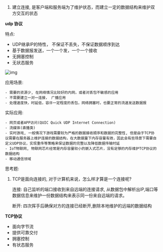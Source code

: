 1. 建立连接, 是客户端和服务端为了维护状态，而建立一定的数据结构来维护双方交互的状态



**udp 协议**

  特点: 

- UDP继承IP的特性，	不保证不丢失，不保证数据顺序到达
- 基于数据报发送，一个一个发，一个一个接收
- 无拥塞控制
- 无状态服务

![img](https://static001.geekbang.org/resource/image/6d/bf/6d1313f51b9dfd7ab454b2cef1cb37bf.jpg)

应用场景:

	- 需要的资源少, 在网络情况比较好的内网，或者对丢包不敏感的应用
	- 不需要建立一对一连接， 广播应用
	- 处理速度快，时延低，容许一定程度的丢包，网络拥塞时，也要正常的流速发送数据报

实际应用:

	- 网页或者APP访问(QUIC Quick UDP Internet Connection)
	- 流媒体(直播类)
	- 实时游戏, 一般情况下游戏需要较为严格的数据接收顺序和数据的完整性, 但是由于TCP协议需要在服务器上维护连接的数据结构，在大数据量下内存容量有效，因此会有些场景下需要自定义UDP协议，实现重传等策略来保证数据的完整以及降低数据传输时延
	- IoT物联网, 物联网芯片经常是内存容量较小的嵌入式芯片，没有足够的内存维护TCP协议的数据结构
	- 移动通信领域



思考题:

1. TCP是面向连接的, 对于计算机来说，怎么样才算是一个连接呢?

   连接: 自己监听的端口接收到来自远端的连接请求, 从数据包中解析出IP,端口等数据信息来维护一份数据结构来表示同一份来自远端的请求。

   断开: 四次挥手后确保对方的连接已经断开,删除本地维护的远端的数据结构





**TCP协议**

- 面向字节流
- 提供可靠交付
- 拥塞控制
- 有状态服务





